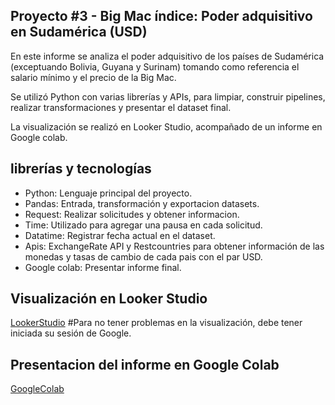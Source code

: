 ## Proyecto #3 - Big Mac índice: Poder adquisitivo en Sudamérica (USD)

En este informe se analiza el poder adquisitivo de los países de Sudamérica (exceptuando Bolivia, Guyana y Surinam) tomando como referencia el salario mínimo y el precio de la Big Mac.

Se utilizó Python con varias librerías y APIs, para limpiar, construir pipelines, realizar transformaciones y presentar el dataset final.

La visualización se realizó en Looker Studio, acompañado de un informe en Google colab.

## librerías y tecnologías 

- Python: Lenguaje principal del proyecto.
- Pandas: Entrada, transformación y exportacion datasets.
- Request: Realizar solicitudes y obtener informacion.
- Time: Utilizado para agregar una pausa en cada solicitud.
- Datatime: Registrar fecha actual en el dataset.
- Apis: ExchangeRate API y Restcountries para obtener información de las monedas y tasas de cambio de cada pais con el par USD.
- Google colab: Presentar informe final.

## Visualización en Looker Studio

[LookerStudio](https://lookerstudio.google.com/s/rccHOEn4R-0) #Para no tener problemas en la visualización, debe tener iniciada su sesión de Google.

## Presentacion del informe en Google Colab

[GoogleColab](https://colab.research.google.com/drive/1Zjd9Ua6E48vFH5-p_hgmECEo0ObhcABn?usp=sharing)











